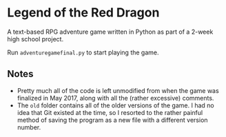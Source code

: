 # Legend of the Red Dragon
A text-based RPG adventure game written in Python as part of a 2-week high school project.

Run `adventuregamefinal.py` to start playing the game.

## Notes
* Pretty much all of the code is left unmodified from when the game was finalized in May 2017, along with all the (rather excessive) comments. 
* The `old` folder contains all of the older versions of the game. I had no idea that Git existed at the time, so I resorted to the rather painful method of saving the program as a new file with a different version number.
